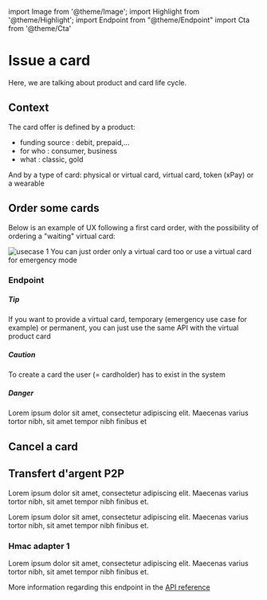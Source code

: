 import Image from '@theme/Image';
import Highlight from '@theme/Highlight';
import Endpoint from "@theme/Endpoint"
import Cta from '@theme/Cta'

# Issue a card
Here, we are talking about product and card life cycle.
## Context
The card offer is defined by a product:
- funding source : debit, prepaid,...
- for who : consumer, business
- what : classic, gold

And by a type of card: physical or virtual card, virtual card, token (xPay) or a wearable

## Order some cards
Below is an example of UX following a first card order, with the possibility of ordering a "waiting" virtual card:

<Image src="docs/Card_Order.png" alt="usecase 1"/>

<Highlight>
You can just order only a virtual card too or use a virtual card for emergency mode
</Highlight>

### Endpoint


<Highlight type="tip">

##### Tip

If you want to provide a virtual card, temporary (emergency use case for example) or permanent, you can just use the same API with the virtual product card

</Highlight>

<Highlight type="caution">

##### Caution

To create a card the user (= cardholder) has to exist in the system

</Highlight>

<Highlight type="danger">

##### Danger

Lorem ipsum dolor sit amet, consectetur adipiscing elit. Maecenas varius tortor nibh, sit amet tempor nibh finibus et

</Highlight>

## Cancel a card

## Transfert d'argent P2P

Lorem ipsum dolor sit amet, consectetur adipiscing elit. Maecenas varius tortor nibh, sit amet tempor nibh finibus et.



Lorem ipsum dolor sit amet, consectetur adipiscing elit. Maecenas varius tortor nibh, sit amet tempor nibh finibus et.

### Hmac adapter 1

Lorem ipsum dolor sit amet, consectetur adipiscing elit. Maecenas varius tortor nibh, sit amet tempor nibh finibus et.

More information regarding this endpoint in the [API reference](/api/api1)

<Endpoint apiUrl="/v1.0/migrationProxy" path="/api​/v1.0​/users​/{userid}​/kyc​/identitycontrol" method="post"/>

<!-- <Endpoint apiUrl="/v1.0/migrationProxy" path="​/api/v1.0/users/{userid}/cards/{id}" method="delete"/> -->

<Cta
  context="doc"
  ui="button"
  link="/api/api1"
  label="Try it out"
/>

